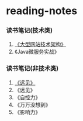 # reading-notes
### 读书笔记(技术类)
1. [《大型网站技术架构》](https://github.com/telzhou618/reading-notes/tree/master/books/1.%E5%A4%A7%E5%9E%8B%E7%BD%91%E7%AB%99%E6%8A%80%E6%9C%AF%E6%9E%B6%E6%9E%84)
2. 《Java微服务实战》
### 读书笔记(非技术类)
1. [《远见》](https://github.com/telzhou618/reading-notes/tree/master/books/2.%E8%BF%9C%E8%A7%81)
1. 《远见》
2. 《自控力》
3. 《万万没想到》
4. 《影响力》
